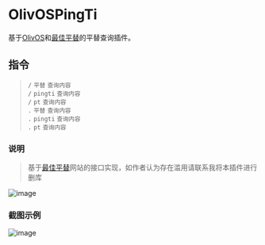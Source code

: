 # OlivOSPingTi

基于[OlivOS](https://github.com/OlivOS-Team/OlivOS)和[最佳平替](https://www.pingti.xyz/)的平替查询插件。

## 指令
> `/` `平替` `查询内容`  
`/` `pingti` `查询内容`  
`/` `pt` `查询内容`  
`.` `平替` `查询内容`  
`.` `pingti` `查询内容`  
`.` `pt` `查询内容`  

### 说明
> 基于[最佳平替](https://www.pingti.xyz/)网站的接口实现，如作者认为存在滥用请联系我将本插件进行删库

![image](https://github.com/lunzhiPenxil/OlivOSPingTi/assets/26300331/eef28adb-bec2-4387-84b8-4aea0ce39273)

### 截图示例
![image](https://github.com/lunzhiPenxil/OlivOSPingTi/assets/26300331/139373be-dd1e-445d-8fa7-e4b1276a9d36)
